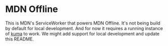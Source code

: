 # MDN Offline

This is MDN's ServiceWorker that powers MDN Offline. It's not being build by
default for local development. And for now it requires a running instance of
[kuma](https://github.com/mdn/kuma) to work. We might add support for local
development and update this README.
